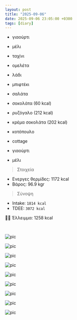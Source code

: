 ```yaml
---
layout: post
title: "2025-09-06"
date: 2025-09-06 23:05:00 +0300
tags: [diary]
---
```


- γιαούρτι 
- μέλι
- ταχίνι


- ομελέτα
- λάδι
- μπιφτέκι
- σαλάτα
- σοκολάτα (60 kcal)

- ρυζόγαλο (212 kcal)
- κρέμα σοκολάτα (202 kcal)

- κοτόπουλο
- cottage
- γιαούρτι 
- μέλι
  
> Στοιχεία

- Ενεργες θερμίδες: 1172 kcal
- Βάρος: 96.9 kgr

> Σύνοψη 

- Intake: `1814 kcal`  
- TDEE: `3072 kcal`  

💪🏻 Έλλειμμα: <span class="green">1258 kcal</span>

<br>

![pic](/pics/2025-09-06/yogurt.jpg)<br>

![pic](/pics/2025-09-06/omelete.gif)<br>

![pic](/pics/2025-09-06/chicken.jpg)<br>

![pic](/pics/2025-09-06/greens.jpg)<br>

![pic](/pics/2025-09-06/salad-1.jpg)<br>

![pic](/pics/2025-09-06/salad-2.jpg)<br>

![pic](/pics/2025-09-06/bif-1.jpg)<br>

![pic](/pics/2025-09-06/bif-2.jpg)<br>

![pic](/pics/2025-09-06/bif-3.jpg)<br>

